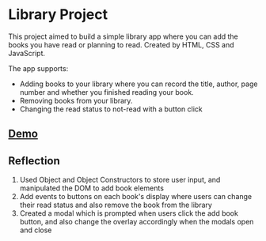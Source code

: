 # Library Project

This project aimed to build a simple library app where you can add the books you have read or planning to read. Created by HTML, CSS and JavaScript.

The app supports:

- Adding books to your library where you can record the title, author, page number and whether you finished reading your book.
- Removing books from your library.
- Changing the read status to not-read with a button click

## [Demo](https://library-project-donghyunsuh.netlify.app/)

## Reflection

1. Used Object and Object Constructors to store user input, and manipulated the DOM to add book elements
2. Add events to buttons on each book's display where users can change their read status and also remove the book from the library
3. Created a modal which is prompted when users click the add book button, and also change the overlay accordingly when the modals open and close
